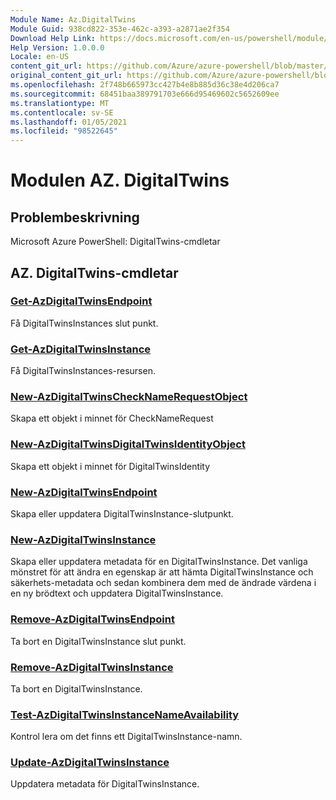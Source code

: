 ```yaml
---
Module Name: Az.DigitalTwins
Module Guid: 938cd822-353e-462c-a393-a2871ae2f354
Download Help Link: https://docs.microsoft.com/en-us/powershell/module/az.digitaltwins
Help Version: 1.0.0.0
Locale: en-US
content_git_url: https://github.com/Azure/azure-powershell/blob/master/src/DigitalTwins/help/Az.DigitalTwins.md
original_content_git_url: https://github.com/Azure/azure-powershell/blob/master/src/DigitalTwins/help/Az.DigitalTwins.md
ms.openlocfilehash: 2f748b665973cc427b4e8b885d36c38e4d206ca7
ms.sourcegitcommit: 68451baa389791703e666d95469602c5652609ee
ms.translationtype: MT
ms.contentlocale: sv-SE
ms.lasthandoff: 01/05/2021
ms.locfileid: "98522645"
---
```

# Modulen AZ. DigitalTwins
## Problembeskrivning
Microsoft Azure PowerShell: DigitalTwins-cmdletar

## AZ. DigitalTwins-cmdletar
### [Get-AzDigitalTwinsEndpoint](Get-AzDigitalTwinsEndpoint.md)
Få DigitalTwinsInstances slut punkt.

### [Get-AzDigitalTwinsInstance](Get-AzDigitalTwinsInstance.md)
Få DigitalTwinsInstances-resursen.

### [New-AzDigitalTwinsCheckNameRequestObject](New-AzDigitalTwinsCheckNameRequestObject.md)
Skapa ett objekt i minnet för CheckNameRequest

### [New-AzDigitalTwinsDigitalTwinsIdentityObject](New-AzDigitalTwinsDigitalTwinsIdentityObject.md)
Skapa ett objekt i minnet för DigitalTwinsIdentity

### [New-AzDigitalTwinsEndpoint](New-AzDigitalTwinsEndpoint.md)
Skapa eller uppdatera DigitalTwinsInstance-slutpunkt.

### [New-AzDigitalTwinsInstance](New-AzDigitalTwinsInstance.md)
Skapa eller uppdatera metadata för en DigitalTwinsInstance.
Det vanliga mönstret för att ändra en egenskap är att hämta DigitalTwinsInstance och säkerhets-metadata och sedan kombinera dem med de ändrade värdena i en ny brödtext och uppdatera DigitalTwinsInstance.

### [Remove-AzDigitalTwinsEndpoint](Remove-AzDigitalTwinsEndpoint.md)
Ta bort en DigitalTwinsInstance slut punkt.

### [Remove-AzDigitalTwinsInstance](Remove-AzDigitalTwinsInstance.md)
Ta bort en DigitalTwinsInstance.

### [Test-AzDigitalTwinsInstanceNameAvailability](Test-AzDigitalTwinsInstanceNameAvailability.md)
Kontrol lera om det finns ett DigitalTwinsInstance-namn.

### [Update-AzDigitalTwinsInstance](Update-AzDigitalTwinsInstance.md)
Uppdatera metadata för DigitalTwinsInstance.

